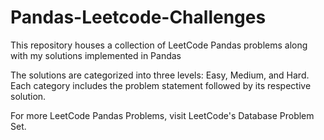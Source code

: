 # Pandas-Leetcode-Challenges
This repository houses a collection of LeetCode Pandas problems along with my solutions implemented in Pandas

The solutions are categorized into three levels: Easy, Medium, and Hard. Each category includes the problem statement followed by its respective solution.

For more LeetCode Pandas Problems, visit LeetCode's Database Problem Set.

